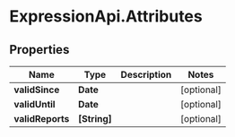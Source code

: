 # ExpressionApi.Attributes

## Properties

Name | Type | Description | Notes
------------ | ------------- | ------------- | -------------
**validSince** | **Date** |  | [optional] 
**validUntil** | **Date** |  | [optional] 
**validReports** | **[String]** |  | [optional] 


